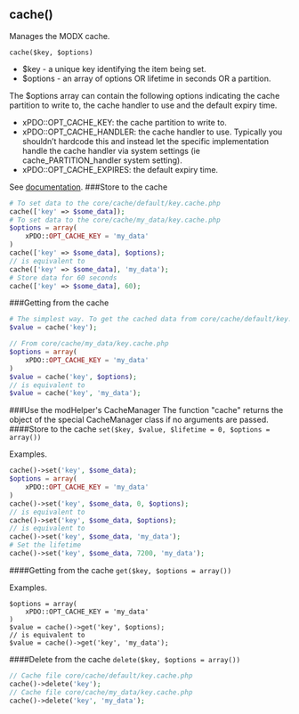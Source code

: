 ## cache()
Manages the MODX cache.

```cache($key, $options)```
- $key - a unique key identifying the item being set.
- $options - an array of options OR lifetime in seconds OR a partition.

The $options array can contain the following options indicating the cache partition to write to, the cache handler to use and the default expiry time.
- xPDO::OPT_CACHE_KEY: the cache partition to write to.
- xPDO::OPT_CACHE_HANDLER: the cache handler to use. Typically you shouldn’t hardcode this and instead let the specific implementation handle the cache handler via system settings (ie cache_PARTITION_handler system setting).
- xPDO::OPT_CACHE_EXPIRES: the default expiry time. 

See [documentation](https://docs.modx.com/revolution/2.x/developing-in-modx/advanced-development/caching).
###Store to the cache
```php
# To set data to the core/cache/default/key.cache.php
cache(['key' => $some_data]);
# To set data to the core/cache/my_data/key.cache.php
$options = array(
    xPDO::OPT_CACHE_KEY = 'my_data'
)
cache(['key' => $some_data], $options);
// is equivalent to
cache(['key' => $some_data], 'my_data');
# Store data for 60 seconds
cache(['key' => $some_data], 60);
```
###Getting from the cache
```php
# The simplest way. To get the cached data from core/cache/default/key.cache.php
$value = cache('key');

// From core/cache/my_data/key.cache.php
$options = array(
    xPDO::OPT_CACHE_KEY = 'my_data' 
)
$value = cache('key', $options);
// is equivalent to
$value = cache('key', 'my_data');
```
###Use the modHelper's CacheManager
The function "cache" returns the object of the special CacheManager class if no arguments are passed. 
####Store to the cache
```set($key, $value, $lifetime = 0, $options = array())```  

Examples.
```php
cache()->set('key', $some_data); 
$options = array(
    xPDO::OPT_CACHE_KEY = 'my_data'
)
cache()->set('key', $some_data, 0, $options);
// is equivalent to
cache()->set('key', $some_data, $options);
// is equivalent to
cache()->set('key', $some_data, 'my_data');
# Set the lifetime
cache()->set('key', $some_data, 7200, 'my_data');
```
####Getting from the cache
```get($key, $options = array())```  

Examples.
```
$options = array(
    xPDO::OPT_CACHE_KEY = 'my_data'
)
$value = cache()->get('key', $options);
// is equivalent to
$value = cache()->get('key', 'my_data');
```
####Delete from the cache
```delete($key, $options = array())```  
```php
// Cache file core/cache/default/key.cache.php
cache()->delete('key');
// Cache file core/cache/my_data/key.cache.php
cache()->delete('key', 'my_data');
```
